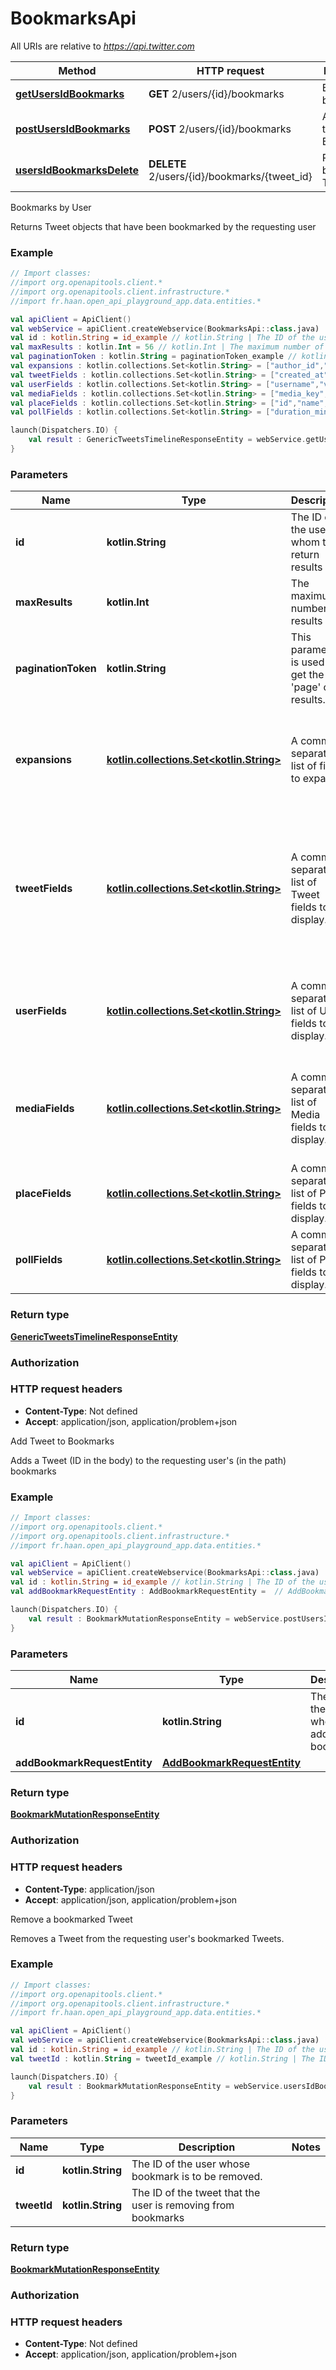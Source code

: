 # BookmarksApi

All URIs are relative to *https://api.twitter.com*

Method | HTTP request | Description
------------- | ------------- | -------------
[**getUsersIdBookmarks**](BookmarksApi.md#getUsersIdBookmarks) | **GET** 2/users/{id}/bookmarks | Bookmarks by User
[**postUsersIdBookmarks**](BookmarksApi.md#postUsersIdBookmarks) | **POST** 2/users/{id}/bookmarks | Add Tweet to Bookmarks
[**usersIdBookmarksDelete**](BookmarksApi.md#usersIdBookmarksDelete) | **DELETE** 2/users/{id}/bookmarks/{tweet_id} | Remove a bookmarked Tweet



Bookmarks by User

Returns Tweet objects that have been bookmarked by the requesting user

### Example
```kotlin
// Import classes:
//import org.openapitools.client.*
//import org.openapitools.client.infrastructure.*
//import fr.haan.open_api_playground_app.data.entities.*

val apiClient = ApiClient()
val webService = apiClient.createWebservice(BookmarksApi::class.java)
val id : kotlin.String = id_example // kotlin.String | The ID of the user for whom to return results
val maxResults : kotlin.Int = 56 // kotlin.Int | The maximum number of results
val paginationToken : kotlin.String = paginationToken_example // kotlin.String | This parameter is used to get the next 'page' of results.
val expansions : kotlin.collections.Set<kotlin.String> = ["author_id","referenced_tweets.id","in_reply_to_user_id","geo.place_id","attachments.media_keys","attachments.poll_ids","entities.mentions.username","referenced_tweets.id.author_id"] // kotlin.collections.Set<kotlin.String> | A comma separated list of fields to expand.
val tweetFields : kotlin.collections.Set<kotlin.String> = ["created_at","author_id","entities","conversation_id","reply_settings","public_metrics"] // kotlin.collections.Set<kotlin.String> | A comma separated list of Tweet fields to display.
val userFields : kotlin.collections.Set<kotlin.String> = ["username","verified","profile_image_url"] // kotlin.collections.Set<kotlin.String> | A comma separated list of User fields to display.
val mediaFields : kotlin.collections.Set<kotlin.String> = ["media_key","duration_ms","height","preview_image_url","type","url","width","public_metrics","non_public_metrics","organic_metrics","promoted_metrics","alt_text","variants"] // kotlin.collections.Set<kotlin.String> | A comma separated list of Media fields to display.
val placeFields : kotlin.collections.Set<kotlin.String> = ["id","name","country_code","place_type","full_name","country","contained_within","geo"] // kotlin.collections.Set<kotlin.String> | A comma separated list of Place fields to display.
val pollFields : kotlin.collections.Set<kotlin.String> = ["duration_minutes","options","voting_status","end_datetime"] // kotlin.collections.Set<kotlin.String> | A comma separated list of Poll fields to display.

launch(Dispatchers.IO) {
    val result : GenericTweetsTimelineResponseEntity = webService.getUsersIdBookmarks(id, maxResults, paginationToken, expansions, tweetFields, userFields, mediaFields, placeFields, pollFields)
}
```

### Parameters

Name | Type | Description  | Notes
------------- | ------------- | ------------- | -------------
 **id** | **kotlin.String**| The ID of the user for whom to return results |
 **maxResults** | **kotlin.Int**| The maximum number of results | [optional]
 **paginationToken** | **kotlin.String**| This parameter is used to get the next &#39;page&#39; of results. | [optional]
 **expansions** | [**kotlin.collections.Set&lt;kotlin.String&gt;**](kotlin.String.md)| A comma separated list of fields to expand. | [optional] [enum: author_id, referenced_tweets.id, in_reply_to_user_id, geo.place_id, attachments.media_keys, attachments.poll_ids, entities.mentions.username, referenced_tweets.id.author_id]
 **tweetFields** | [**kotlin.collections.Set&lt;kotlin.String&gt;**](kotlin.String.md)| A comma separated list of Tweet fields to display. | [optional] [enum: id, created_at, text, author_id, in_reply_to_user_id, referenced_tweets, attachments, withheld, geo, entities, public_metrics, possibly_sensitive, source, lang, context_annotations, non_public_metrics, promoted_metrics, organic_metrics, conversation_id, reply_settings]
 **userFields** | [**kotlin.collections.Set&lt;kotlin.String&gt;**](kotlin.String.md)| A comma separated list of User fields to display. | [optional] [enum: id, created_at, name, username, protected, verified, withheld, profile_image_url, location, url, description, entities, pinned_tweet_id, public_metrics]
 **mediaFields** | [**kotlin.collections.Set&lt;kotlin.String&gt;**](kotlin.String.md)| A comma separated list of Media fields to display. | [optional] [enum: media_key, duration_ms, height, preview_image_url, type, url, width, public_metrics, non_public_metrics, organic_metrics, promoted_metrics, alt_text, variants]
 **placeFields** | [**kotlin.collections.Set&lt;kotlin.String&gt;**](kotlin.String.md)| A comma separated list of Place fields to display. | [optional] [enum: id, name, country_code, place_type, full_name, country, contained_within, geo]
 **pollFields** | [**kotlin.collections.Set&lt;kotlin.String&gt;**](kotlin.String.md)| A comma separated list of Poll fields to display. | [optional] [enum: id, options, voting_status, end_datetime, duration_minutes]

### Return type

[**GenericTweetsTimelineResponseEntity**](GenericTweetsTimelineResponseEntity.md)

### Authorization



### HTTP request headers

 - **Content-Type**: Not defined
 - **Accept**: application/json, application/problem+json


Add Tweet to Bookmarks

Adds a Tweet (ID in the body) to the requesting user&#39;s (in the path) bookmarks

### Example
```kotlin
// Import classes:
//import org.openapitools.client.*
//import org.openapitools.client.infrastructure.*
//import fr.haan.open_api_playground_app.data.entities.*

val apiClient = ApiClient()
val webService = apiClient.createWebservice(BookmarksApi::class.java)
val id : kotlin.String = id_example // kotlin.String | The ID of the user for whom to add bookmarks
val addBookmarkRequestEntity : AddBookmarkRequestEntity =  // AddBookmarkRequestEntity | 

launch(Dispatchers.IO) {
    val result : BookmarkMutationResponseEntity = webService.postUsersIdBookmarks(id, addBookmarkRequestEntity)
}
```

### Parameters

Name | Type | Description  | Notes
------------- | ------------- | ------------- | -------------
 **id** | **kotlin.String**| The ID of the user for whom to add bookmarks |
 **addBookmarkRequestEntity** | [**AddBookmarkRequestEntity**](AddBookmarkRequestEntity.md)|  |

### Return type

[**BookmarkMutationResponseEntity**](BookmarkMutationResponseEntity.md)

### Authorization



### HTTP request headers

 - **Content-Type**: application/json
 - **Accept**: application/json, application/problem+json


Remove a bookmarked Tweet

Removes a Tweet from the requesting user&#39;s bookmarked Tweets.

### Example
```kotlin
// Import classes:
//import org.openapitools.client.*
//import org.openapitools.client.infrastructure.*
//import fr.haan.open_api_playground_app.data.entities.*

val apiClient = ApiClient()
val webService = apiClient.createWebservice(BookmarksApi::class.java)
val id : kotlin.String = id_example // kotlin.String | The ID of the user whose bookmark is to be removed.
val tweetId : kotlin.String = tweetId_example // kotlin.String | The ID of the tweet that the user is removing from bookmarks

launch(Dispatchers.IO) {
    val result : BookmarkMutationResponseEntity = webService.usersIdBookmarksDelete(id, tweetId)
}
```

### Parameters

Name | Type | Description  | Notes
------------- | ------------- | ------------- | -------------
 **id** | **kotlin.String**| The ID of the user whose bookmark is to be removed. |
 **tweetId** | **kotlin.String**| The ID of the tweet that the user is removing from bookmarks |

### Return type

[**BookmarkMutationResponseEntity**](BookmarkMutationResponseEntity.md)

### Authorization



### HTTP request headers

 - **Content-Type**: Not defined
 - **Accept**: application/json, application/problem+json


